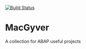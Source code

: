 [![Build Status](https://travis-ci.org/pacheco7/MacGyver.svg?branch=master)](https://travis-ci.org/pacheco7/MacGyver)

# MacGyver
A collection for ABAP useful projects
